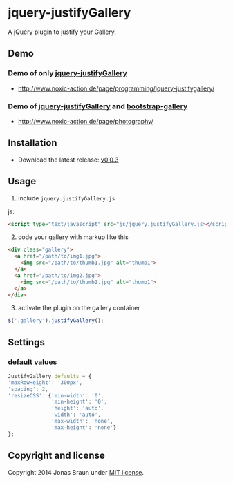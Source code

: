 jquery-justifyGallery
=====================

A jQuery plugin to justify your Gallery.

## Demo

### Demo of only [jquery-justifyGallery](https://github.com/iekadou/jquery-justifyGallery/)
* http://www.noxic-action.de/page/programming/jquery-justifygallery/

### Demo of [jquery-justifyGallery](https://github.com/iekadou/jquery-justifyGallery/) and [bootstrap-gallery](https://github.com/iekadou/bootstrap-gallery/)
* http://www.noxic-action.de/page/photography/


## Installation

* Download the latest release: [v0.0.3](https://github.com/iekadou/jquery-justifyGallery/archive/0.0.3.zip)

## Usage

1. include `jquery.justifyGallery.js`
  
  js:
  ```html
<script type="text/javascript" src="js/jquery.justifyGallery.js></script>
  ```

2. code your gallery with markup like this

  ```html
  <div class="gallery">
    <a href="/path/to/img1.jpg">
      <img src="/path/to/thumb1.jpg" alt="thumb1">
    </a>
    <a href="/path/to/img2.jpg">
      <img src="/path/to/thumb2.jpg" alt="thumb1">
    </a>
  </div>
  ```

3. activate the plugin on the gallery container
  
  ```javascript
$('.gallery').justifyGallery();
  ```

## Settings

### default values

  ```javascript
JustifyGallery.defaults = {
  'maxRowHeight': '300px',
  'spacing': 2,
  'resizeCSS': {'min-width': '0',
                'min-height': '0',
                'height': 'auto',
                'width': 'auto',
                'max-width': 'none',
                'max-height': 'none'}
  };
  ```

## Copyright and license

Copyright 2014 Jonas Braun under [MIT license](https://github.com/iekadou/jquery-justifyGallery/blob/master/LICENSE).
